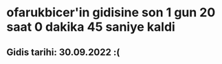 # ofarukbicer'in gidisine son 1 gun 20 saat 0 dakika 45 saniye kaldi

## Gidis tarihi: 30.09.2022 :(